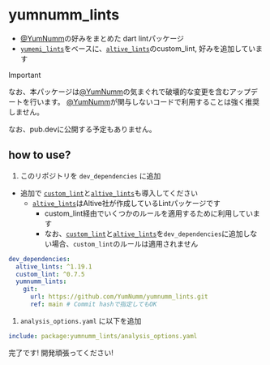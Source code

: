 # yumnumm_lints

- [@YumNumm]の好みをまとめた dart lintパッケージ
- [`yumemi_lints`]をベースに、[`altive_lints`]のcustom_lint, 好みを追加しています

> [!IMPORTANT]
> なお、本パッケージは[@YumNumm]の気まぐれで破壊的な変更を含むアップデートを行います。
> [@YumNumm]が関与しないコードで利用することは強く推奨しません。
>
> なお、pub.devに公開する予定もありません。

## how to use?

1. このリポジトリを `dev_dependencies` に追加

- 追加で [`custom_lint`]と[`altive_lints`]も導入してください
  - [`altive_lints`]はAltive社が作成しているLintパッケージです
    - custom_lint経由でいくつかのルールを適用するために利用しています
    - なお、[`custom_lint`]と[`altive_lints`]を`dev_dependencies`に追加しない場合、`custom_lint`のルールは適用されません

```yaml
dev_dependencies:
  altive_lints: ^1.19.1
  custom_lint: ^0.7.5
  yumnumm_lints:
    git:
      url: https://github.com/YumNumm/yumnumm_lints.git
      ref: main # Commit hashで指定してもOK
```

1. `analysis_options.yaml` に以下を追加

```yaml
include: package:yumnumm_lints/analysis_options.yaml
```

完了です! 開発頑張ってください!

[`altive_lints`]: https://pub.dev/packages/altive_lints
[`custom_lint`]: https://pub.dev/packages/custom_lint
[`yumemi_lints`]: https://pub.dev/packages/yumemi_lints
[@YumNumm]: https://github.com/YumNumm
